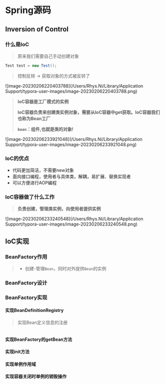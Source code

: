 # Spring源码

## Inversion of Control

### 什么是IoC

> 原来我们需要自己手动创建对象

```java
Test test = new Test();
```

> 控制反转 -> 获取对象的方式被反转了

![image-20230206220403788](/Users/Rhys.Ni/Library/Application Support/typora-user-images/image-20230206220403788.png)

> **IoC容器是工厂模式的实例**
>
> **IoC容器负责来创建类实例对象，需要从IoC容器中get获取。IoC容器我们也称为Bean工厂**
>
> **`bean`：组件,也就是类的对象!**

![image-20230206233921048](/Users/Rhys.Ni/Library/Application Support/typora-user-images/image-20230206233921048.png)

### IoC的优点

- 代码更加简洁，不需要new对象
- 面向接口编程，使用者与具体类，解耦，易扩展、替换实现者
- 可以方便进行AOP编程

### IoC容器做了什么工作

> **负责创建，管理类实例，向使用者提供实例**

![image-20230206233240548](/Users/Rhys.Ni/Library/Application Support/typora-user-images/image-20230206233240548.png)

## IoC实现

### BeanFactory作用

> - 创建-管理`Bean`，同时对外提供`Bean`的实例

### BeanFactory设计 

### BeanFactory实现

#### 实现BeanDefinitionRegistry

> 实现Bean定义信息的注册

```java

```

#### 实现BeanFactory的getBean方法

#### 实现init方法

#### 实现单例作用域

#### 实现容器关闭时单例的销毁操作